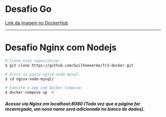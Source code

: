 # Desafio Go
[Link da imagem no DockerHub](https://hub.docker.com/repository/docker/guilheeeeeeeerme/my-golang-app)

---

# Desafio Nginx com Nodejs

```bash
# Clone esse repositório: 
$ git clone https://github.com/Guilheeeerme/fc3-docker.git

# Entre na pasta nginx-node-mysql: 
$ cd nginx-node-mysql/

# Execute o app com Docker Compose: 
$ docker-compose up -d
```
##### Acesse via Nginx em localhost:8080 (Toda vez que a página for recarregada, um novo name será adicionado no banco de dados).

